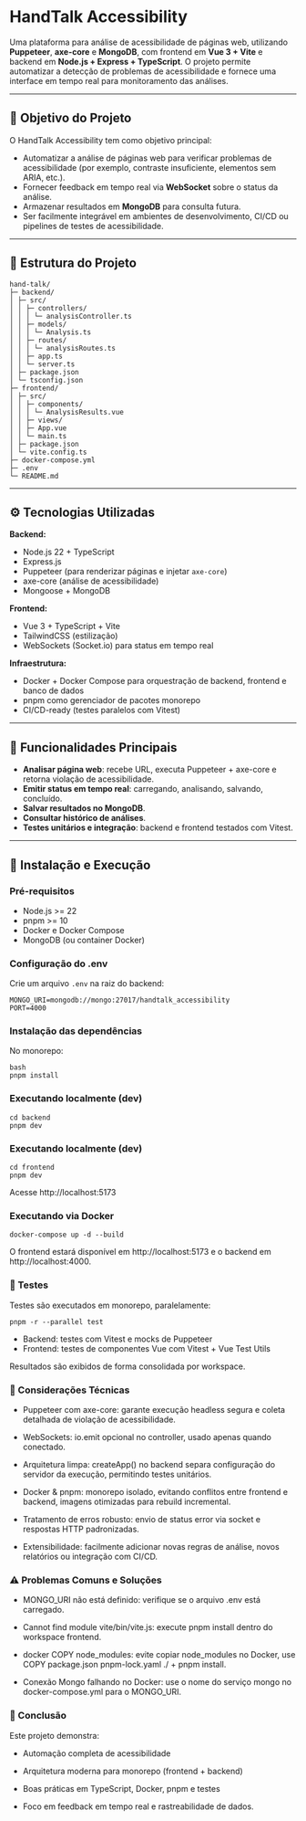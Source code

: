 # HandTalk Accessibility

Uma plataforma para análise de acessibilidade de páginas web, utilizando **Puppeteer**, **axe-core** e **MongoDB**, com frontend em **Vue 3 + Vite** e backend em **Node.js + Express + TypeScript**. O projeto permite automatizar a detecção de problemas de acessibilidade e fornece uma interface em tempo real para monitoramento das análises.

---

## 🎯 Objetivo do Projeto

O HandTalk Accessibility tem como objetivo principal:

- Automatizar a análise de páginas web para verificar problemas de acessibilidade (por exemplo, contraste insuficiente, elementos sem ARIA, etc.).
- Fornecer feedback em tempo real via **WebSocket** sobre o status da análise.
- Armazenar resultados em **MongoDB** para consulta futura.
- Ser facilmente integrável em ambientes de desenvolvimento, CI/CD ou pipelines de testes de acessibilidade.

---

## 📁 Estrutura do Projeto
```
hand-talk/
├─ backend/
│ ├─ src/
│ │ ├─ controllers/
│ │ │ └─ analysisController.ts
│ │ ├─ models/
│ │ │ └─ Analysis.ts
│ │ ├─ routes/
│ │ │ └─ analysisRoutes.ts
│ │ ├─ app.ts
│ │ └─ server.ts
│ ├─ package.json
│ └─ tsconfig.json
├─ frontend/
│ ├─ src/
│ │ ├─ components/
│ │ │ └─ AnalysisResults.vue
│ │ ├─ views/
│ │ ├─ App.vue
│ │ └─ main.ts
│ ├─ package.json
│ └─ vite.config.ts
├─ docker-compose.yml
├─ .env
└─ README.md
```


---

## ⚙️ Tecnologias Utilizadas

**Backend:**
- Node.js 22 + TypeScript
- Express.js
- Puppeteer (para renderizar páginas e injetar `axe-core`)
- axe-core (análise de acessibilidade)
- Mongoose + MongoDB

**Frontend:**
- Vue 3 + TypeScript + Vite
- TailwindCSS (estilização)
- WebSockets (Socket.io) para status em tempo real

**Infraestrutura:**
- Docker + Docker Compose para orquestração de backend, frontend e banco de dados
- pnpm como gerenciador de pacotes monorepo
- CI/CD-ready (testes paralelos com Vitest)

---

## 📝 Funcionalidades Principais

- **Analisar página web**: recebe URL, executa Puppeteer + axe-core e retorna violação de acessibilidade.
- **Emitir status em tempo real**: carregando, analisando, salvando, concluído.
- **Salvar resultados no MongoDB**.
- **Consultar histórico de análises**.
- **Testes unitários e integração**: backend e frontend testados com Vitest.

---

## 🚀 Instalação e Execução

### Pré-requisitos

- Node.js >= 22
- pnpm >= 10
- Docker e Docker Compose
- MongoDB (ou container Docker)

### Configuração do .env

Crie um arquivo `.env` na raiz do backend:

```
MONGO_URI=mongodb://mongo:27017/handtalk_accessibility
PORT=4000
```


### Instalação das dependências

No monorepo:

```
bash
pnpm install
```

### Executando localmente (dev)
```
cd backend
pnpm dev
```

### Executando localmente (dev)
```
cd frontend
pnpm dev
```

Acesse http://localhost:5173

### Executando via Docker
```
docker-compose up -d --build
```

O frontend estará disponível em http://localhost:5173 e o backend em http://localhost:4000.

### 🧪 Testes

Testes são executados em monorepo, paralelamente:
```
pnpm -r --parallel test

```

* Backend: testes com Vitest e mocks de Puppeteer
* Frontend: testes de componentes Vue com Vitest + Vue Test Utils

Resultados são exibidos de forma consolidada por workspace.


### 🔧 Considerações Técnicas

* Puppeteer com axe-core: garante execução headless segura e coleta detalhada de violação de acessibilidade.

* WebSockets: io.emit opcional no controller, usado apenas quando conectado.

* Arquitetura limpa: createApp() no backend separa configuração do servidor da execução, permitindo testes unitários.

* Docker & pnpm: monorepo isolado, evitando conflitos entre frontend e backend, imagens otimizadas para rebuild incremental.

* Tratamento de erros robusto: envio de status error via socket e respostas HTTP padronizadas.

* Extensibilidade: facilmente adicionar novas regras de análise, novos relatórios ou integração com CI/CD.

### ⚠️ Problemas Comuns e Soluções

* MONGO_URI não está definido: verifique se o arquivo .env está carregado.

* Cannot find module vite/bin/vite.js: execute pnpm install dentro do workspace frontend.

* docker COPY node_modules: evite copiar node_modules no Docker, use COPY package.json pnpm-lock.yaml ./ + pnpm install.

* Conexão Mongo falhando no Docker: use o nome do serviço mongo no docker-compose.yml para o MONGO_URI.

### 📌 Conclusão

 Este projeto demonstra:

* Automação completa de acessibilidade

* Arquitetura moderna para monorepo (frontend + backend)

* Boas práticas em TypeScript, Docker, pnpm e testes

* Foco em feedback em tempo real e rastreabilidade de dados.